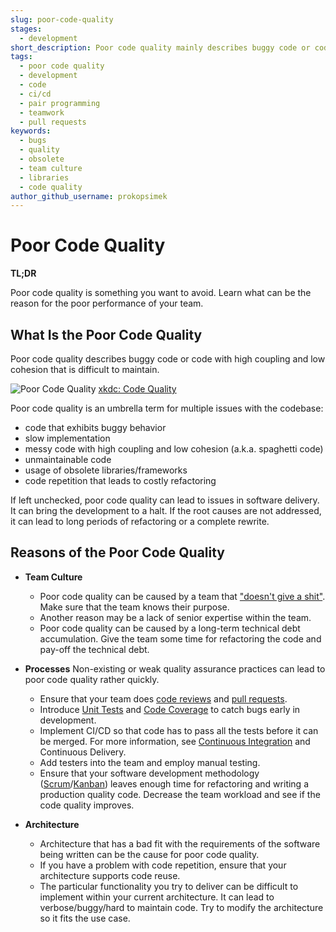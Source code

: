 ```yaml
---
slug: poor-code-quality
stages:
  - development
short_description: Poor code quality mainly describes buggy code or code with high coupling and low cohesion that is difficult to maintain. Poor code quality can also lead to frequent code repetition or suspiciously slow implementation.
tags:
  - poor code quality
  - development
  - code
  - ci/cd
  - pair programming
  - teamwork
  - pull requests
keywords:
  - bugs
  - quality
  - obsolete
  - team culture
  - libraries
  - code quality
author_github_username: prokopsimek
---
```


# Poor Code Quality

**TL;DR**

Poor code quality is something you want to avoid. Learn what can be the reason for the poor performance of your team.

## What Is the Poor Code Quality

Poor code quality describes buggy code or code with high coupling and low cohesion that is difficult to maintain.

![Poor Code Quality](/files/code_quality.png)
[xkdc: Code Quality](https://xkcd.com/1513/)

Poor code quality is an umbrella term for multiple issues with the codebase:

- code that exhibits buggy behavior
- slow implementation
- messy code with high coupling and low cohesion (a.k.a. spaghetti code)
- unmaintainable code
- usage of obsolete libraries/frameworks
- code repetition that leads to costly refactoring

If left unchecked, poor code quality can lead to issues in software delivery. It can bring the development to a halt. If the root causes are not addressed, it can lead to long periods of refactoring or a complete rewrite.

## Reasons of the Poor Code Quality

- **Team Culture**

  - Poor code quality can be caused by a team that ["doesn't give a shit"](/problems/not-my-problem-mentality). Make sure that the team knows their purpose.
  - Another reason may be a lack of senior expertise within the team.
  - Poor code quality can be caused by a long-term technical debt accumulation. Give the team some time for refactoring the code and pay-off the technical debt.

- **Processes**
  Non-existing or weak quality assurance practices can lead to poor code quality rather quickly.

  - Ensure that your team does [code reviews](/practices/code-review) and [pull requests](/practices/pull-requests).
  - Introduce [Unit Tests](/practices/unit-testing) and [Code Coverage](/practices/code-coverage) to catch bugs early in development.
  - Implement CI/CD so that code has to pass all the tests before it can be merged. For more information, see [Continuous Integration](/practices/continuous-integration) and Continuous Delivery.
  - Add testers into the team and employ manual testing.
  - Ensure that your software development methodology ([Scrum](/practices/scrum)/[Kanban](/practices/kanban)) leaves enough time for refactoring and writing a production quality code. Decrease the team workload and see if the code quality improves.

- **Architecture**
  - Architecture that has a bad fit with the requirements of the software being written can be the cause for poor code quality.
  - If you have a problem with code repetition, ensure that your architecture supports code reuse.
  - The particular functionality you try to deliver can be difficult to implement within your current architecture. It can lead to verbose/buggy/hard to maintain code. Try to modify the architecture so it fits the use case.
